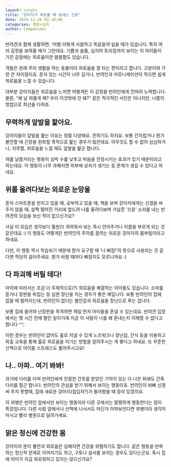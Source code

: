 ```yaml
---
layout: single
title: "강아지가 외로울 때 보내는 신호"
date: 2019-11-26 02:10:00
categories: 행동+심리
author: Companimal
---
```


반려견과 함께 생활하면, ‘어쩜 이렇게 사람하고 똑같을까’싶을 때가 있습니다. 특히 여러 감정을 보여줄 때가 그런데요. 기쁨과 슬픔, 심지어 토라짐까지 보이는 이 아이들이 가진 감정에는 외로움이란 쓸쓸함도 있습니다.

개들은 원래 무리 생활을 하는 동물이라 외로움을 잘 타는 편이라고 합니다. 고양이와 가장 큰 차이점이죠. 혼자 있는 시간이 너무 길거나, 반려인과 커뮤니케이션이 적으면 쉽게 외로움을 느낄 수 있습니다.

대부분 강아지들은 외로움을 느끼면 어떻게든 이 감정을 반려인에게 전하려 노력합니다. 물론, “왜 날 외롭게 해? 우리 이것밖에 안 돼?” 같은 적극적인 사인은 아니지만, 나름의 방법으로 최선을 다하죠.

## 무력하게 앞발을 핥아요.

강아지들이 앞발을 핥는 이유는 정말 다양해요. 흔하기도 하지요. 보통 간지럽거나 뭔가 불안할 때 긴장을 완화할 목적으로 핥는 경우가 많은데요. 아무것도 할 수 없어 심심하거나, 지루함, 외로움을 느낄 때도 앞발을 핥곤 합니다.

혀를 날름거리는 행동이 심박 수를 낮추고 마음을 진정시키는 효과가 있기 때문이라고 하는데요. 이 행동이 너무 과해지면 피부에 상처가 생기는 등 문제가 생길 수 있다고 하네요.

## 위를 올려다보는 외로운 눈망울

혼자 스마트폰을 만지고 있을 때, 공부하고 있을 때, 책을 보며 강아지에게는 신경을 써주지 않을 때, 살짝 떨어진 거리에 엎드려 나를 올려다보며 가날픈 ‘끄응’ 소리를 내는 반려견의 모습을 보신 적이 없으신가요?

사실 이 모습은 생각보다 훨씬(!) 귀여워서 보는 즉시 안아주거나 이름을 부르게 되는 것 같은데요 :) 이 행동도 어떻게든 반려인의 주의를 끌려는 외로운 강아지의 몸부림이라고 하네요.

다만, 이 행동 역시 학습되기 때문에 뭔가 요구할 때 ‘나 삐짐!’의 뜻으로 사용되는 것 같다면 적당히 걸러주세요. 뭔가 바랄 때마다 삐질지도 모르니까요 :)

## 다 파괴해 버릴 테다!

아이에 따라서는 조금 더 주체적으로(?) 외로움을 해결하는 아이들도 있습니다. 소파를 뜯거나 장판을 뒤집는 등 심한 장난을 치는 경우가 좋은 예입니다. 보통 반려인이 집에 없을 때 벌어지는데, 반려인이 없다는 불안감과 외로움을 장난으로 푸는 겁니다.

보통 집에 들어와 난장판을 목격하면 제일 먼저 아이들을 혼낼 수 있는데요. 반려견 입장에서는 몇 시간 전에 벌인 일이기에 지금 이 사람이 나를 왜 혼내는지 이해할 수 없다고 합니다 ^^;

이런 경우는 반려인이 없어도 홀로 지낼 수 있게 노즈워크나 장난감, 간식 등을 이용하고 외출 교육을 통해 홀로 외로움을 이기는 방법을 알려주시는 게 좋다고 하네요. 또 꾸준한 산책으로 아이들 스트레스도 풀어주시고요!

## 나.. 아파.. 여기 봐봐!

과거에 다리를 다쳐 반려인에게 친절한 간호를 받았던 기억이 있는 다 나은 뒤에도 간혹 다리를 절곤 합니다. 반려인의 관심을 받기 위해서 보이는 행동이죠. 반려인이 바빠 신경써 주지 못할때, 집에 새로운 강아지(침입자?)가 들어왔을 때 등이 있겠지요.

이 꾀병은 반려인 앞에서만 보이는 행동이라 다른 곳에서는 멀쩡하게 행동한다는 점이 특징입니다. 다른 사람 앞에서나 산책에 나서서도 어딘가 아파보인다면 꾀병이라 생각치 마시고 빨리 병원으로 달려가세요.

## 맑은 정신에 건강한 몸

강아지의 분리 불안과 외로움은 심해지면 건강을 위협하기도 합니다. 같은 행동을 반복하는 정신적 문제로 이어지기도 하고, 구토나 설사를 보이는 경우도 있다는군요. 혹시 집에 아이가 지금 외로워하고 있지는 않으신가요?
